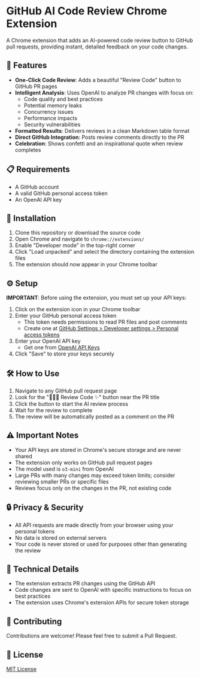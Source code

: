 # GitHub AI Code Review Chrome Extension

A Chrome extension that adds an AI-powered code review button to GitHub pull requests, providing instant, detailed feedback on your code changes.

## 🌟 Features

- **One-Click Code Review**: Adds a beautiful "Review Code" button to GitHub PR pages
- **Intelligent Analysis**: Uses OpenAI to analyze PR changes with focus on:
  - Code quality and best practices
  - Potential memory leaks
  - Concurrency issues
  - Performance impacts
  - Security vulnerabilities
- **Formatted Results**: Delivers reviews in a clean Markdown table format
- **Direct GitHub Integration**: Posts review comments directly to the PR
- **Celebration**: Shows confetti and an inspirational quote when review completes

## 📋 Requirements

- A GitHub account
- A valid GitHub personal access token
- An OpenAI API key

## 🚀 Installation

1. Clone this repository or download the source code
2. Open Chrome and navigate to `chrome://extensions/`
3. Enable "Developer mode" in the top-right corner
4. Click "Load unpacked" and select the directory containing the extension files
5. The extension should now appear in your Chrome toolbar

## ⚙️ Setup

**IMPORTANT**: Before using the extension, you must set up your API keys:

1. Click on the extension icon in your Chrome toolbar
2. Enter your GitHub personal access token
   - This token needs permissions to read PR files and post comments
   - Create one at [GitHub Settings > Developer settings > Personal access tokens](https://github.com/settings/tokens)
3. Enter your OpenAI API key
   - Get one from [OpenAI API Keys](https://platform.openai.com/account/api-keys)
4. Click "Save" to store your keys securely

## 🛠️ How to Use

1. Navigate to any GitHub pull request page
2. Look for the "🧑‍💻✨ Review Code ✨" button near the PR title
3. Click the button to start the AI review process
4. Wait for the review to complete
5. The review will be automatically posted as a comment on the PR

## ⚠️ Important Notes

- Your API keys are stored in Chrome's secure storage and are never shared
- The extension only works on GitHub pull request pages
- The model used is `o3-mini` from OpenAI
- Large PRs with many changes may exceed token limits; consider reviewing smaller PRs or specific files
- Reviews focus only on the changes in the PR, not existing code

## 🔒 Privacy & Security

- All API requests are made directly from your browser using your personal tokens
- No data is stored on external servers
- Your code is never stored or used for purposes other than generating the review

## 🧩 Technical Details

- The extension extracts PR changes using the GitHub API
- Code changes are sent to OpenAI with specific instructions to focus on best practices
- The extension uses Chrome's extension APIs for secure token storage

## 🤝 Contributing

Contributions are welcome! Please feel free to submit a Pull Request.

## 📜 License

[MIT License](LICENSE)
